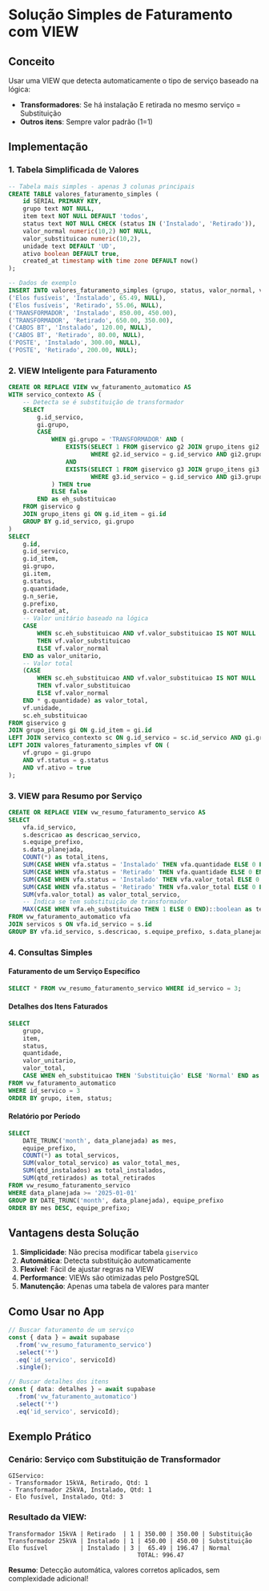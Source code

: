 # Solução Simples de Faturamento com VIEW

## Conceito
Usar uma VIEW que detecta automaticamente o tipo de serviço baseado na lógica:
- **Transformadores**: Se há instalação E retirada no mesmo serviço = Substituição
- **Outros itens**: Sempre valor padrão (1=1)

## Implementação

### 1. Tabela Simplificada de Valores
```sql
-- Tabela mais simples - apenas 3 colunas principais
CREATE TABLE valores_faturamento_simples (
    id SERIAL PRIMARY KEY,
    grupo text NOT NULL,
    item text NOT NULL DEFAULT 'todos',
    status text NOT NULL CHECK (status IN ('Instalado', 'Retirado')),
    valor_normal numeric(10,2) NOT NULL,
    valor_substituicao numeric(10,2),
    unidade text DEFAULT 'UD',
    ativo boolean DEFAULT true,
    created_at timestamp with time zone DEFAULT now()
);

-- Dados de exemplo
INSERT INTO valores_faturamento_simples (grupo, status, valor_normal, valor_substituicao) VALUES
('Elos fusíveis', 'Instalado', 65.49, NULL),
('Elos fusíveis', 'Retirado', 55.06, NULL),
('TRANSFORMADOR', 'Instalado', 850.00, 450.00),
('TRANSFORMADOR', 'Retirado', 650.00, 350.00),
('CABOS BT', 'Instalado', 120.00, NULL),
('CABOS BT', 'Retirado', 80.00, NULL),
('POSTE', 'Instalado', 300.00, NULL),
('POSTE', 'Retirado', 200.00, NULL);
```

### 2. VIEW Inteligente para Faturamento
```sql
CREATE OR REPLACE VIEW vw_faturamento_automatico AS
WITH servico_contexto AS (
    -- Detecta se é substituição de transformador
    SELECT 
        g.id_servico,
        gi.grupo,
        CASE 
            WHEN gi.grupo = 'TRANSFORMADOR' AND (
                EXISTS(SELECT 1 FROM giservico g2 JOIN grupo_itens gi2 ON g2.id_item = gi2.id 
                       WHERE g2.id_servico = g.id_servico AND gi2.grupo = 'TRANSFORMADOR' AND g2.status = 'Instalado')
                AND 
                EXISTS(SELECT 1 FROM giservico g3 JOIN grupo_itens gi3 ON g3.id_item = gi3.id 
                       WHERE g3.id_servico = g.id_servico AND gi3.grupo = 'TRANSFORMADOR' AND g3.status = 'Retirado')
            ) THEN true
            ELSE false
        END as eh_substituicao
    FROM giservico g
    JOIN grupo_itens gi ON g.id_item = gi.id
    GROUP BY g.id_servico, gi.grupo
)
SELECT 
    g.id,
    g.id_servico,
    g.id_item,
    gi.grupo,
    gi.item,
    g.status,
    g.quantidade,
    g.n_serie,
    g.prefixo,
    g.created_at,
    -- Valor unitário baseado na lógica
    CASE 
        WHEN sc.eh_substituicao AND vf.valor_substituicao IS NOT NULL 
        THEN vf.valor_substituicao
        ELSE vf.valor_normal
    END as valor_unitario,
    -- Valor total
    (CASE 
        WHEN sc.eh_substituicao AND vf.valor_substituicao IS NOT NULL 
        THEN vf.valor_substituicao
        ELSE vf.valor_normal
    END * g.quantidade) as valor_total,
    vf.unidade,
    sc.eh_substituicao
FROM giservico g
JOIN grupo_itens gi ON g.id_item = gi.id
LEFT JOIN servico_contexto sc ON g.id_servico = sc.id_servico AND gi.grupo = sc.grupo
LEFT JOIN valores_faturamento_simples vf ON (
    vf.grupo = gi.grupo 
    AND vf.status = g.status 
    AND vf.ativo = true
);
```

### 3. VIEW para Resumo por Serviço
```sql
CREATE OR REPLACE VIEW vw_resumo_faturamento_servico AS
SELECT 
    vfa.id_servico,
    s.descricao as descricao_servico,
    s.equipe_prefixo,
    s.data_planejada,
    COUNT(*) as total_itens,
    SUM(CASE WHEN vfa.status = 'Instalado' THEN vfa.quantidade ELSE 0 END) as qtd_instalados,
    SUM(CASE WHEN vfa.status = 'Retirado' THEN vfa.quantidade ELSE 0 END) as qtd_retirados,
    SUM(CASE WHEN vfa.status = 'Instalado' THEN vfa.valor_total ELSE 0 END) as valor_instalados,
    SUM(CASE WHEN vfa.status = 'Retirado' THEN vfa.valor_total ELSE 0 END) as valor_retirados,
    SUM(vfa.valor_total) as valor_total_servico,
    -- Indica se tem substituição de transformador
    MAX(CASE WHEN vfa.eh_substituicao THEN 1 ELSE 0 END)::boolean as tem_substituicao_trafo
FROM vw_faturamento_automatico vfa
JOIN servicos s ON vfa.id_servico = s.id
GROUP BY vfa.id_servico, s.descricao, s.equipe_prefixo, s.data_planejada;
```

### 4. Consultas Simples

#### Faturamento de um Serviço Específico
```sql
SELECT * FROM vw_resumo_faturamento_servico WHERE id_servico = 3;
```

#### Detalhes dos Itens Faturados
```sql
SELECT 
    grupo,
    item,
    status,
    quantidade,
    valor_unitario,
    valor_total,
    CASE WHEN eh_substituicao THEN 'Substituição' ELSE 'Normal' END as tipo_operacao
FROM vw_faturamento_automatico 
WHERE id_servico = 3
ORDER BY grupo, item, status;
```

#### Relatório por Período
```sql
SELECT 
    DATE_TRUNC('month', data_planejada) as mes,
    equipe_prefixo,
    COUNT(*) as total_servicos,
    SUM(valor_total_servico) as valor_total_mes,
    SUM(qtd_instalados) as total_instalados,
    SUM(qtd_retirados) as total_retirados
FROM vw_resumo_faturamento_servico
WHERE data_planejada >= '2025-01-01'
GROUP BY DATE_TRUNC('month', data_planejada), equipe_prefixo
ORDER BY mes DESC, equipe_prefixo;
```

## Vantagens desta Solução

1. **Simplicidade**: Não precisa modificar tabela `giservico`
2. **Automática**: Detecta substituição automaticamente
3. **Flexível**: Fácil de ajustar regras na VIEW
4. **Performance**: VIEWs são otimizadas pelo PostgreSQL
5. **Manutenção**: Apenas uma tabela de valores para manter

## Como Usar no App

```typescript
// Buscar faturamento de um serviço
const { data } = await supabase
  .from('vw_resumo_faturamento_servico')
  .select('*')
  .eq('id_servico', servicoId)
  .single();

// Buscar detalhes dos itens
const { data: detalhes } = await supabase
  .from('vw_faturamento_automatico')
  .select('*')
  .eq('id_servico', servicoId);
```

## Exemplo Prático

### Cenário: Serviço com Substituição de Transformador
```
GIServico:
- Transformador 15kVA, Retirado, Qtd: 1
- Transformador 25kVA, Instalado, Qtd: 1
- Elo fusível, Instalado, Qtd: 3
```

### Resultado da VIEW:
```
Transformador 15kVA | Retirado  | 1 | 350.00 | 350.00 | Substituição
Transformador 25kVA | Instalado | 1 | 450.00 | 450.00 | Substituição  
Elo fusível         | Instalado | 3 |  65.49 | 196.47 | Normal
                                    TOTAL: 996.47
```

**Resumo**: Detecção automática, valores corretos aplicados, sem complexidade adicional!